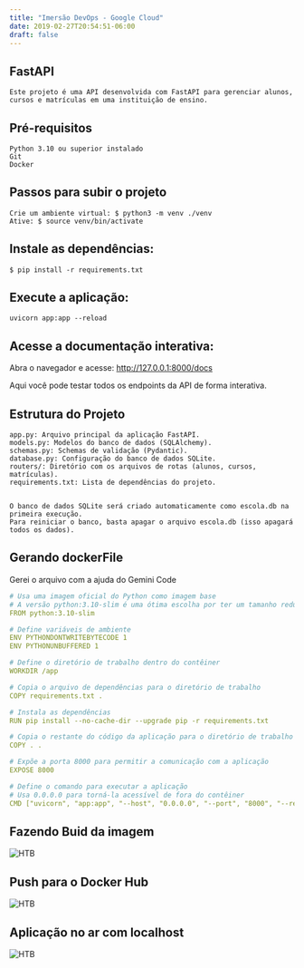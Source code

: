 ```yaml
---
title: "Imersão DevOps - Google Cloud"
date: 2019-02-27T20:54:51-06:00
draft: false
---
```


## FastAPI
```
Este projeto é uma API desenvolvida com FastAPI para gerenciar alunos, cursos e matrículas em uma instituição de ensino.
```

## Pré-requisitos
```
Python 3.10 ou superior instalado
Git
Docker
```

## Passos para subir o projeto
```
Crie um ambiente virtual: $ python3 -m venv ./venv
Ative: $ source venv/bin/activate

```

## Instale as dependências:
```
$ pip install -r requirements.txt
```

## Execute a aplicação:
```
uvicorn app:app --reload
```

## Acesse a documentação interativa:
Abra o navegador e acesse:
http://127.0.0.1:8000/docs

Aqui você pode testar todos os endpoints da API de forma interativa.

## Estrutura do Projeto

    app.py: Arquivo principal da aplicação FastAPI.
    models.py: Modelos do banco de dados (SQLAlchemy).
    schemas.py: Schemas de validação (Pydantic).
    database.py: Configuração do banco de dados SQLite.
    routers/: Diretório com os arquivos de rotas (alunos, cursos, matrículas).
    requirements.txt: Lista de dependências do projeto.


    O banco de dados SQLite será criado automaticamente como escola.db na primeira execução.
    Para reiniciar o banco, basta apagar o arquivo escola.db (isso apagará todos os dados).


## Gerando dockerFile

Gerei o arquivo com a ajuda do Gemini Code

```yml
# Usa uma imagem oficial do Python como imagem base
# A versão python:3.10-slim é uma ótima escolha por ter um tamanho reduzido
FROM python:3.10-slim

# Define variáveis de ambiente
ENV PYTHONDONTWRITEBYTECODE 1
ENV PYTHONUNBUFFERED 1

# Define o diretório de trabalho dentro do contêiner
WORKDIR /app

# Copia o arquivo de dependências para o diretório de trabalho
COPY requirements.txt .

# Instala as dependências
RUN pip install --no-cache-dir --upgrade pip -r requirements.txt

# Copia o restante do código da aplicação para o diretório de trabalho
COPY . .

# Expõe a porta 8000 para permitir a comunicação com a aplicação
EXPOSE 8000

# Define o comando para executar a aplicação
# Usa 0.0.0.0 para torná-la acessível de fora do contêiner
CMD ["uvicorn", "app:app", "--host", "0.0.0.0", "--port", "8000", "--reload"]

```

## Fazendo Buid da imagem

![HTB](/DockerBuild.png)


## Push para o Docker Hub

![HTB](/dockerpush.png)

## Aplicação no ar com localhost 

![HTB](/localhostDocker.png)